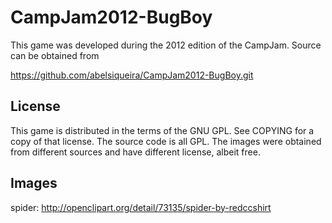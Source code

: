 CampJam2012-BugBoy
==================

This game was developed during the 2012 edition of the CampJam.
Source can be obtained from

   https://github.com/abelsiqueira/CampJam2012-BugBoy.git

License
-------
This game is distributed in the terms of the GNU GPL. See COPYING for a copy
of that license. The source code is all GPL. The images were obtained from
different sources and have different license, albeit free. 

Images
------

spider: http://openclipart.org/detail/73135/spider-by-redccshirt
